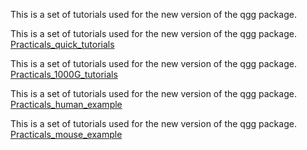 This is a set of tutorials used for the new version of the qgg package.  


This is a set of tutorials used for the new version of the qgg package.  
[Practicals_quick_tutorials](https://psoerensen.github.io/qgtutorials/Quick-tutorials-for-qgg-package.pdf)  


This is a set of tutorials used for the new version of the qgg package.    
[Practicals_1000G_tutorials](https://psoerensen.github.io/qgtutorials/1000G-tutorials-for-qgg-package.pdf)  


This is a set of tutorials used for the new version of the qgg package.  
[Practicals_human_example](https://psoerensen.github.io/qgtutorials/Practicals_human_example.pdf)  


This is a set of tutorials used for the new version of the qgg package.  
[Practicals_mouse_example](https://psoerensen.github.io/qgtutorials/Practicals_mouse_example.pdf)  


